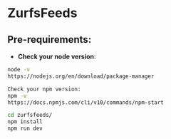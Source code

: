 # ZurfsFeeds

## Pre-requirements:

- **Check your node version**:
~~~bash
node -v
https://nodejs.org/en/download/package-manager

Check your npm version:
npm -v
https://docs.npmjs.com/cli/v10/commands/npm-start

cd zurfsfeeds/
npm install
npm run dev

